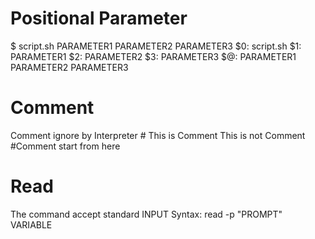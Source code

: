 Positional Parameter
=======================

$ script.sh PARAMETER1 PARAMETER2 PARAMETER3
    $0: script.sh
    $1: PARAMETER1
    $2: PARAMETER2
    $3: PARAMETER3
    $@: PARAMETER1 PARAMETER2 PARAMETER3

Comment
==============
Comment ignore by Interpreter
    # This is Comment 
    This is not Comment #Comment start from here

Read
===============
The command accept standard INPUT
Syntax:
    read -p "PROMPT" VARIABLE
